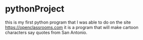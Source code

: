# pythonProject
this is my first python program that I was able to do on the site https://openclassrooms.com it is a program that will make cartoon characters say quotes from San Antonio.

